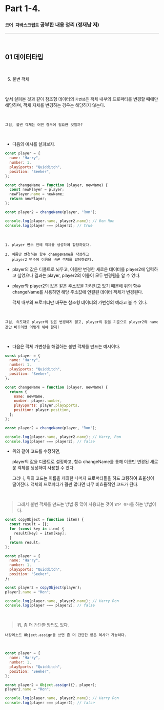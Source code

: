 # Part 1-4.

### `코어 자바스크립트` 공부한 내용 정리 (정재남 저)

---

<br>

## 01 데이터타입

<br>

5. 불변 객체

<br>

앞서 살펴본 것과 같이 참조형 데이터의 `가변성`은 객체 내부의 프로퍼티를 변경할 때에만 해당하며, 객체 자체를 변경하는 경우는 해당하지 않는다.

<br>

    그럼, 불변 객체는 어떤 경우에 필요한 것일까?

<br>

- 다음의 예시를 살펴보자.

```js
const player = {
  name: "Harry",
  number: 1,
  playSports: "Quidditch",
  position: "Seeker",
};

const changeName = function (player, newName) {
  const newPlayer = player;
  newPlayer.name = newName;
  return newPlayer;
};

const player2 = changeName(player, "Ron");

console.log(player.name, player2.name); // Ron Ron
console.log(player === player2); // true
```

<br>

    1. player 변수 안에 객체를 생성하여 할당하였다.

    2. 이름만 변경하는 함수 changeName을 작성하고
       player2 변수에 이름을 바꾼 객체를 할당하였다.

- player의 값은 디폴트로 놔두고, 이름만 변경한 새로운 데이터를 player2에 입력하고 싶었으나
  결과는 player, player2의 이름이 모두 변경됨을 알 수 있다.

- player와 player2의 값은 같은 주소값을 가리키고 있기 때문에
  위의 함수 changeName를 사용하면 해당 주소값에 연결된 데이터 객체가 변경된다.

  객체 내부의 프로퍼티만 바꾸는 참조형 데이터의 가변성의 예라고 볼 수 있다.

<br>

```
그럼, 의도대로 player의 값은 변경하지 않고, player의 값을 기준으로 player2의 name 값만 바꾸려면 어떻게 해야 할까?
```

<br>

- 다음은 객체 가변성을 해결하는 불변 객체를 만드는 예시이다.

```js
const player = {
  name: "Harry",
  number: 1,
  playSports: "Quidditch",
  position: "Seeker",
};

const changeName = function (player, newName) {
  return {
    name: newName,
    number: player.number,
    playSports: player.playSports,
    position: player.position,
  };
};

const player2 = changeName(player, "Ron");

console.log(player.name, player2.name); // Harry, Ron
console.log(player === player2); // false
```

- 위와 같이 코드를 수정하면,

  player의 값을 디폴트로 설정하고, 함수 changeName를 통해 이름만 변경된 새로운 객체를 생성하여 사용할 수 있다.

  그러나, 위의 코드는 이름을 제외한 나머지 프로퍼티들을 하드 코팅하여 효율성이 떨어진다. 객체의 프로퍼티가 훨씬 많다면 너무 비효율적인 코드가 된다.

<br>

> 그래서 불변 객체를 만드는 방법 중 많이 사용되는 것이 `얕은 복사`를 하는 방법이다.

```js
const copyObject = function (item) {
  const result = {};
  for (const key in item) {
    result[key] = item[key];
  }
  return result;
};

const player = {
  name: "Harry",
  number: 1,
  playSports: "Quidditch",
  position: "Seeker",
};

const player2 = copyObject(player);
player2.name = "Ron";

console.log(player.name, player2.name); // Harry Ron
console.log(player === player2); // false
```

<br>

> 뭐, 좀 더 간단한 방법도 있다.

    내장메소드 Object.assign을 쓰면 좀 더 간단한 얕은 복사가 가능하다.

<br>

```js
const player = {
  name: "Harry",
  number: 1,
  playSports: "Quidditch",
  position: "Seeker",
};

const player2 = Object.assign({}, player);
player2.name = "Ron";

console.log(player.name, player2.name); // Harry Ron
console.log(player === player2); // false
```
